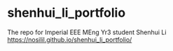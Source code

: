 # shenhui_li_portfolio
The repo for Imperial EEE MEng Yr3 student Shenhui Li <br>
https://nosilil.github.io/shenhui_li_portfolio/